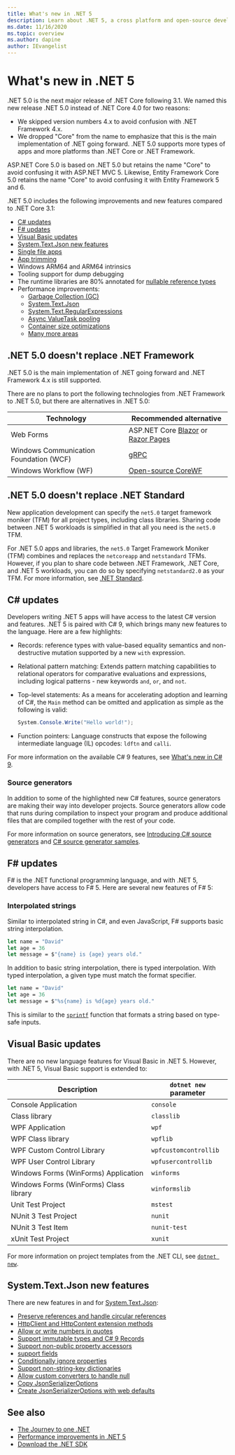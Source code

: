```yaml
---
title: What's new in .NET 5
description: Learn about .NET 5, a cross platform and open-source development platform that is the next evolution of .NET Core.
ms.date: 11/16/2020
ms.topic: overview
ms.author: dapine
author: IEvangelist
---
```


# What's new in .NET 5

.NET 5.0 is the next major release of .NET Core following 3.1. We named this new release .NET 5.0 instead of .NET Core 4.0 for two reasons:

- We skipped version numbers 4.x to avoid confusion with .NET Framework 4.x.
- We dropped "Core" from the name to emphasize that this is the main implementation of .NET going forward. .NET 5.0 supports more types of apps and more platforms than .NET Core or .NET Framework.

ASP.NET Core 5.0 is based on .NET 5.0 but retains the name "Core" to avoid confusing it with ASP.NET MVC 5. Likewise, Entity Framework Core 5.0 retains the name "Core" to avoid confusing it with Entity Framework 5 and 6.

.NET 5.0 includes the following improvements and new features compared to .NET Core 3.1:

- [C# updates](#c-updates)
- [F# updates](#f-updates)
- [Visual Basic updates](#visual-basic-updates)
- [System.Text.Json new features](#systemtextjson-new-features)
- [Single file apps](deploying/single-file.md)
- [App trimming](https://devblogs.microsoft.com/dotnet/app-trimming-in-net-5)
- Windows ARM64 and ARM64 intrinsics
- Tooling support for dump debugging
- The runtime libraries are 80% annotated for [nullable reference types](../csharp/nullable-references.md)
- Performance improvements:
  - [Garbage Collection (GC)](https://devblogs.microsoft.com/dotnet/performance-improvements-in-net-5/#gc)
  - [System.Text.Json](https://devblogs.microsoft.com/dotnet/performance-improvements-in-net-5/#json)
  - [System.Text.RegularExpressions](https://devblogs.microsoft.com/dotnet/regex-performance-improvements-in-net-5)
  - [Async ValueTask pooling](https://devblogs.microsoft.com/dotnet/async-valuetask-pooling-in-net-5)
  - [Container size optimizations](https://github.com/dotnet/dotnet-docker/issues/1814#issuecomment-625294750)
  - [Many more areas](https://devblogs.microsoft.com/dotnet/performance-improvements-in-net-5)

## .NET 5.0 doesn't replace .NET Framework

.NET 5.0 is the main implementation of .NET going forward and .NET Framework 4.x is still supported.

There are no plans to port the following technologies from .NET Framework to .NET 5.0, but there are alternatives in .NET 5.0:

| Technology                             | Recommended alternative                                                                         |
|----------------------------------------|-------------------------------------------------------------------------------------------------|
| Web Forms                              | ASP.NET Core [Blazor](/aspnet/core/blazor) or [Razor Pages](/aspnet/core/tutorials/razor-pages) |
| Windows Communication Foundation (WCF) | [gRPC](/aspnet/core/grpc)                                                                       |
| Windows Workflow (WF)                  | [Open-source CoreWF](https://github.com/UiPath-Open/corewf)                                     |

## .NET 5.0 doesn't replace .NET Standard

New application development can specify the `net5.0` target framework moniker (TFM) for all project types, including class libraries. Sharing code between .NET 5 workloads is simplified in that all you need is the `net5.0` TFM.

For .NET 5.0 apps and libraries, the `net5.0` Target Framework Moniker (TFM) combines and replaces the `netcoreapp` and `netstandard` TFMs. However, if you plan to share code between .NET Framework, .NET Core, and .NET 5 workloads, you can do so by specifying `netstandard2.0` as your TFM. For more information, see [.NET Standard](../standard/net-standard.md).

## C# updates

Developers writing .NET 5 apps will have access to the latest C# version and features. .NET 5 is paired with C# 9, which brings many new features to the language. Here are a few highlights:

- Records: reference types with value-based equality semantics and non-destructive mutation supported by a new `with` expression.
- Relational pattern matching: Extends pattern matching capabilities to relational operators for comparative evaluations and expressions, including logical patterns - new keywords `and`, `or`, and `not`.
- Top-level statements: As a means for accelerating adoption and learning of C#, the `Main` method can be omitted and application as simple as the following is valid:

   ```csharp
   System.Console.Write("Hello world!");
   ```

- Function pointers: Language constructs that expose the following intermediate language (IL) opcodes: `ldftn` and `calli`.

For more information on the available C# 9 features, see [What's new in C# 9](../csharp/whats-new/csharp-9.md).

### Source generators

In addition to some of the highlighted new C# features, source generators are making their way into developer projects. Source generators allow code that runs during compilation to inspect your program and produce additional files that are compiled together with the rest of your code.

For more information on source generators, see [Introducing C# source generators](https://devblogs.microsoft.com/dotnet/introducing-c-source-generators) and [C# source generator samples](https://devblogs.microsoft.com/dotnet/new-c-source-generator-samples).

## F# updates

F# is the .NET functional programming language, and with .NET 5, developers have access to F# 5. Here are several new features of F# 5:

### Interpolated strings

Similar to interpolated string in C#, and even JavaScript, F# supports basic string interpolation.

```fsharp
let name = "David"
let age = 36
let message = $"{name} is {age} years old."
```

In addition to basic string interpolation, there is typed interpolation. With typed interpolation, a given type must match the format specifier.

```fsharp
let name = "David"
let age = 36
let message = $"%s{name} is %d{age} years old."
```

This is similar to the [`sprintf`](https://fsharp.github.io/fsharp-core-docs/reference/fsharp-core-printfmodule.html#sprintf) function that formats a string based on type-safe inputs. <!-- For more information, see [What's new in F# 5](fsharp/whats-new/fsharp-50.md). -->

## Visual Basic updates

There are no new language features for Visual Basic in .NET 5. However, with .NET 5, Visual Basic support is extended to:

| Description                            | `dotnet new` parameter |
|----------------------------------------|------------------------|
| Console Application                    | `console`              |
| Class library                          | `classlib`             |
| WPF Application                        | `wpf`                  |
| WPF Class library                      | `wpflib`               |
| WPF Custom Control Library             | `wpfcustomcontrollib`  |
| WPF User Control Library               | `wpfusercontrollib`    |
| Windows Forms (WinForms) Application   | `winforms`             |
| Windows Forms (WinForms) Class library | `winformslib`          |
| Unit Test Project                      | `mstest`               |
| NUnit 3 Test Project                   | `nunit`                |
| NUnit 3 Test Item                      | `nunit-test`           |
| xUnit Test Project                     | `xunit`                |

For more information on project templates from the .NET CLI, see [`dotnet new`](tools/dotnet-new.md).

## System.Text.Json new features

There are new features in and for [System.Text.Json](../standard/serialization/system-text-json-overview.md):

- [Preserve references and handle circular references](../standard/serialization/system-text-json-how-to.md#preserve-references-and-handle-circular-references)
- [HttpClient and HttpContent extension methods](../standard/serialization/system-text-json-how-to.md#httpclient-and-httpcontent-extension-methods)
- [Allow or write numbers in quotes](../standard/serialization/system-text-json-how-to.md#allow-or-write-numbers-in-quotes)
- [Support immutable types and C# 9 Records](../standard/serialization/system-text-json-how-to.md#immutable-types-and-records)
- [Support non-public property accessors](../standard/serialization/system-text-json-how-to.md#non-public-property-accessors)
- [support fields](../standard/serialization/system-text-json-how-to.md#include-fields)
- [Conditionally ignore properties](../standard/serialization/system-text-json-how-to.md#ignore-properties)
- [Support non-string-key dictionaries](../standard/serialization/system-text-json-migrate-from-newtonsoft-how-to.md#dictionary-with-non-string-key)
- [Allow custom converters to handle null](../standard/serialization/system-text-json-converters-how-to.md#handle-null-values)
- [Copy JsonSerializerOptions](../standard/serialization/system-text-json-how-to.md#copy-jsonserializeroptions)
- [Create JsonSerializerOptions with web defaults](../standard/serialization/system-text-json-how-to.md#web-defaults-for-jsonserializeroptions)

## See also

- [The Journey to one .NET](https://channel9.msdn.com/Events/Build/2020/BOD106)
- [Performance improvements in .NET 5](https://devblogs.microsoft.com/dotnet/performance-improvements-in-net-5)
- [Download the .NET SDK](https://dotnet.microsoft.com/download)
